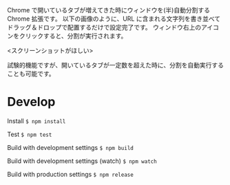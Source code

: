 Chrome で開いているタブが増えてきた時にウィンドウを(半)自動分割する Chrome 拡張です。
以下の画像のように、URL に含まれる文字列を書き並べてドラッグ＆ドロップで配置するだけで設定完了です。
ウィンドウ右上のアイコンをクリックすると、分割が実行されます。

<スクリーンショットがほしい>

試験的機能ですが、開いているタブが一定数を超えた時に、分割を自動実行することも可能です。

# Develop

Install
`$ npm install`

Test
`$ npm test`

Build with development settings
`$ npm build`

Build with development settings (watch)
`$ npm watch`

Build with production settings
`$ npm release`
